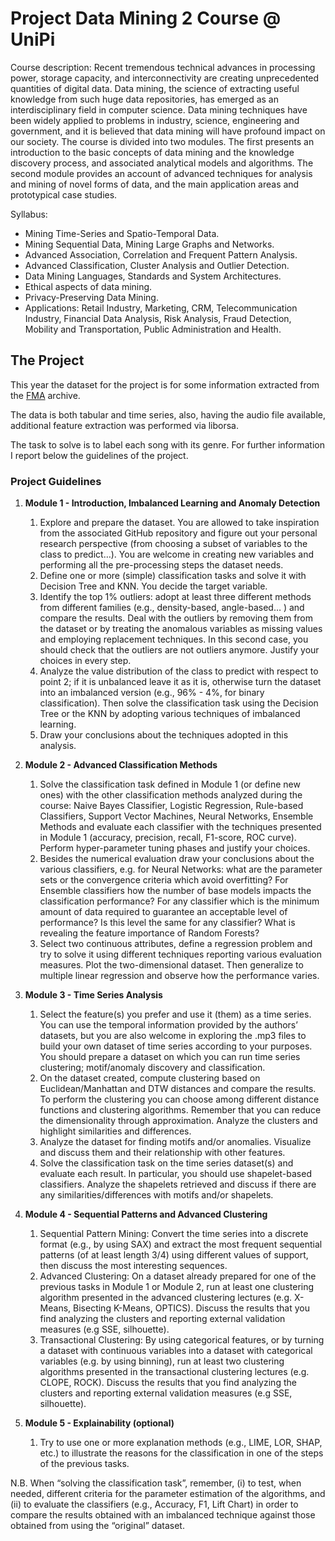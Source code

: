 # Project Data Mining 2 Course @ UniPi

Course description:
Recent tremendous technical advances in processing power, storage capacity, and interconnectivity are creating unprecedented quantities of digital data. Data mining, the
science of extracting useful knowledge from such huge data repositories, has emerged as an interdisciplinary field in computer science. Data mining techniques have
been widely applied to problems in industry, science, engineering and government,
and it is believed that data mining will have profound impact on our society. The
course is divided into two modules. The first presents an introduction to the basic
concepts of data mining and the knowledge discovery process, and associated analytical models and algorithms. The second module provides an account of advanced
techniques for analysis and mining of novel forms of data, and the main application
areas and prototypical case studies.

Syllabus:
- Mining Time-Series and Spatio-Temporal Data.
- Mining Sequential Data, Mining Large Graphs and Networks.
- Advanced Association, Correlation and Frequent Pattern Analysis.
- Advanced Classification, Cluster Analysis and Outlier Detection.
- Data Mining Languages, Standards and System Architectures.
- Ethical aspects of data mining.
- Privacy-Preserving Data Mining.
- Applications: Retail Industry, Marketing, CRM, Telecommunication Industry,
Financial Data Analysis, Risk Analysis, Fraud Detection,
Mobility and Transportation, Public Administration and Health.

## The Project

This year the dataset for the project is for some information extracted from the [FMA](https://freemusicarchive.org/) archive.

The data is both tabular and time series, also, having the audio file available, additional feature extraction was performed via liborsa.

The task to solve is to label each song with its genre. For further information I report below the guidelines of the project.

### Project Guidelines

1. **Module 1 - Introduction, Imbalanced Learning and Anomaly Detection**
    1. Explore and prepare the dataset. You are allowed to take inspiration from the associated         GitHub repository and figure out your personal research perspective (from choosing a subset of       variables to the class to predict…). You are welcome in creating new variables and performing all     the pre-processing steps the dataset needs.
    2. Define one or more (simple) classification tasks and solve it with Decision Tree and KNN. You decide the target variable.
    3. Identify the top 1% outliers: adopt at least three different methods from different families (e.g., density-based, angle-based… ) and compare the results. Deal with the outliers by removing them from the dataset or by treating the anomalous variables as missing values and employing replacement techniques. In this second case, you should check that the outliers are not outliers anymore. Justify your choices in every step.
    4. Analyze the value distribution of the class to predict with respect to point 2; if it is unbalanced leave it as it is, otherwise turn the dataset into an imbalanced version (e.g., 96% - 4%, for binary classification). Then solve the classification task using the Decision Tree or the KNN by adopting various techniques of imbalanced learning.
    5. Draw your conclusions about the techniques adopted in this analysis.

2. **Module 2 - Advanced Classification Methods**
    1. Solve the classification task defined in Module 1 (or define new ones) with the other classification methods analyzed during the course: Naive Bayes Classifier, Logistic Regression, Rule-based Classifiers, Support Vector Machines, Neural Networks, Ensemble Methods and evaluate each classifier with the techniques presented in Module 1 (accuracy, precision, recall, F1-score, ROC curve). Perform hyper-parameter tuning phases and justify your choices.
    2. Besides the numerical evaluation draw your conclusions about the various classifiers, e.g. for Neural Networks: what are the parameter sets or the convergence criteria which avoid overfitting? For Ensemble classifiers how the number of base models impacts the classification performance? For any classifier which is the minimum amount of data required to guarantee an acceptable level of performance? Is this level the same for any classifier? What is revealing the feature importance of Random Forests?
    3. Select two continuous attributes, define a regression problem and try to solve it using different techniques reporting various evaluation measures. Plot the two-dimensional dataset. Then generalize to multiple linear regression and observe how the performance varies.

3. **Module 3 - Time Series Analysis**
    1. Select the feature(s) you prefer and use it (them) as a time series. You can use the temporal information provided by the authors’ datasets, but you are also welcome in exploring the .mp3 files to build your own dataset of time series according to your purposes. You should prepare a dataset on which you can run time series clustering; motif/anomaly discovery and classification.
    2. On the dataset created, compute clustering based on Euclidean/Manhattan and DTW distances and compare the results. To perform the clustering you can choose among different distance functions and clustering algorithms. Remember that you can reduce the dimensionality through approximation. Analyze the clusters and highlight similarities and differences.
    3. Analyze the dataset for finding motifs and/or anomalies. Visualize and discuss them and their relationship with other features.
    4. Solve the classification task on the time series dataset(s) and evaluate each result. In particular, you should use shapelet-based classifiers. Analyze the shapelets retrieved and discuss if there are any similarities/differences with motifs and/or shapelets.

4. **Module 4 - Sequential Patterns and Advanced Clustering**
   1. Sequential Pattern Mining: Convert the time series into a discrete format (e.g., by using SAX) and extract the most frequent sequential patterns (of at least length 3/4) using different values of support, then discuss the most interesting sequences.
   2. Advanced Clustering: On a dataset already prepared for one of the previous tasks in Module 1 or Module 2, run at least one clustering algorithm presented in the advanced clustering lectures (e.g. X-Means, Bisecting K-Means, OPTICS). Discuss the results that you find analyzing the clusters and reporting external validation measures (e.g SSE, silhouette).
   3. Transactional Clustering: By using categorical features, or by turning a dataset with continuous variables into a dataset with categorical variables (e.g. by using binning), run at least two clustering algorithms presented in the transactional clustering lectures (e.g. CLOPE, ROCK). Discuss the results that you find analyzing the clusters and reporting external validation measures (e.g SSE, silhouette).

5. **Module 5 - Explainability (optional)**
   1. Try to use one or more explanation methods (e.g., LIME, LOR, SHAP, etc.) to illustrate the reasons for the classification in one of the steps of the previous tasks.

N.B. When “solving the classification task”, remember, (i) to test, when needed, different criteria for the parameter estimation of the algorithms, and (ii) to evaluate the classifiers (e.g., Accuracy, F1, Lift Chart) in order to compare the results obtained with an imbalanced technique against those obtained from using the “original” dataset.

